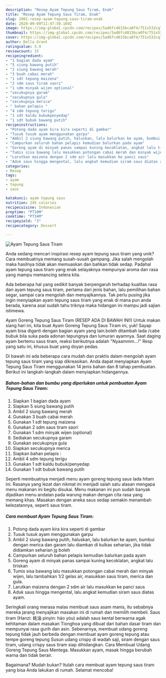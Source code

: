 ```yaml
---
description: "Resep Ayam Tepung Saus Tiram, Enak"
title: "Resep Ayam Tepung Saus Tiram, Enak"
slug: 1001-resep-ayam-tepung-saus-tiram-enak
date: 2020-09-09T11:47:59.169Z
image: https://img-global.cpcdn.com/recipes/5ad6fc4015bca0f4/751x532cq70/ayam-tepung-saus-tiram-foto-resep-utama.jpg
thumbnail: https://img-global.cpcdn.com/recipes/5ad6fc4015bca0f4/751x532cq70/ayam-tepung-saus-tiram-foto-resep-utama.jpg
cover: https://img-global.cpcdn.com/recipes/5ad6fc4015bca0f4/751x532cq70/ayam-tepung-saus-tiram-foto-resep-utama.jpg
author: Della Grant
ratingvalue: 3.9
reviewcount: 15
recipeingredient:
- "1 bagian dada ayam"
- "5 siung bawang putih"
- "2 siung bawang merah"
- "3 buah cabai merah"
- "1 sdt tepung maizena"
- "2 sdm saus tiram saori"
- "1 sdm minyak wijen optional"
- "secukupnya garam"
- "secukupnya gula"
- "secukupnya merica"
- " bahan pelapis "
- "4 sdm tepung terigu"
- "1 sdt kaldu bubukpenyedap"
- "1 sdt bubuk bawang putih"
recipeinstructions:
- "Potong dada ayam kira kira seperti di gambar"
- "Tusuk tusuk ayam menggunakan garpu"
- "Ambil 2 siung bawang putih, haluskan, lalu balurkan ke ayam, bumbui dengan merica dan garam lalu diamkan di kulkas seharian, jika tidak didiamkan seharian jg boleh"
- "Campurkan seluruh bahan pelapis kemudian balurkan pada ayam"
- "Goreng ayam di minyak panas sampai kuning kecoklatan, angkat lalu tiriskan"
- "Tumis sisa bawang lalu masukkan potongan cabai merah dan minyak wijen, lalu tambahkan 1/2 gelas air, masukkan saus tiram, merica dan gula."
- "Larutkan maizena dengan 2 sdm air lalu masukkan ke panci saus"
- "Aduk saus hingga mengental, lalu angkat kemudian siram saus diatas ayam."
categories:
- Resep
tags:
- ayam
- tepung
- saus

katakunci: ayam tepung saus 
nutrition: 245 calories
recipecuisine: Indonesian
preptime: "PT10M"
cooktime: "PT34M"
recipeyield: "3"
recipecategory: Dessert

---
```



![Ayam Tepung Saus Tiram](https://img-global.cpcdn.com/recipes/5ad6fc4015bca0f4/751x532cq70/ayam-tepung-saus-tiram-foto-resep-utama.jpg)

Anda sedang mencari inspirasi resep ayam tepung saus tiram yang unik? Cara membuatnya memang susah-susah gampang. Jika salah mengolah maka hasilnya tidak akan memuaskan dan bahkan tidak sedap. Padahal ayam tepung saus tiram yang enak selayaknya mempunyai aroma dan rasa yang mampu memancing selera kita.

Ada beberapa hal yang sedikit banyak berpengaruh terhadap kualitas rasa dari ayam tepung saus tiram, pertama dari jenis bahan, lalu pemilihan bahan segar, sampai cara mengolah dan menyajikannya. Tak perlu pusing jika ingin menyiapkan ayam tepung saus tiram yang enak di mana pun anda berada, karena asal sudah tahu triknya maka hidangan ini mampu jadi sajian istimewa.

Ayam Goreng Tepung Saus Tiram (RESEP ADA DI BAWAH INI!) Untuk makan siang hari ini, kita buat Ayam Goreng Tepung Saus Tiram ini, yuk! Sayap ayam bisa diganti dengan bagian ayam yang lain.boleh ditambah lada /cabe bubuk bila suka pada adonan tepungnya dan lumuran ayamnya. Saat daging ayam bertemu saus tiram, reaksi berikutnya adalah &#34;Nyaammm…!&#34; Resp yang satu ini, khusus buat yang doyan pedas.


Di bawah ini ada beberapa cara mudah dan praktis dalam mengolah ayam tepung saus tiram yang siap dikreasikan. Anda dapat menyiapkan Ayam Tepung Saus Tiram menggunakan 14 jenis bahan dan 8 tahap pembuatan. Berikut ini langkah-langkah dalam menyiapkan hidangannya.

<!--inarticleads1-->

##### Bahan-bahan dan bumbu yang diperlukan untuk pembuatan Ayam Tepung Saus Tiram:

1. Siapkan 1 bagian dada ayam
1. Siapkan 5 siung bawang putih
1. Ambil 2 siung bawang merah
1. Gunakan 3 buah cabai merah
1. Gunakan 1 sdt tepung maizena
1. Gunakan 2 sdm saus tiram saori
1. Gunakan 1 sdm minyak wijen (optional)
1. Sediakan secukupnya garam
1. Gunakan secukupnya gula
1. Siapkan secukupnya merica
1. Siapkan  bahan pelapis :
1. Ambil 4 sdm tepung terigu
1. Gunakan 1 sdt kaldu bubuk/penyedap
1. Gunakan 1 sdt bubuk bawang putih


Seperti membuatnya menjadi menu ayam goreng tepung saus lada hitam ini. Rasanya yang lezat dan nikmat ini menjadi salah satu alasan mengapa menu makanan ini begitu disukai. Menu makanan ini pun sudah banyak dijadikan menu andalan pada warung makan dengan cita rasa yang memang khas. Masakan dengan aneka saus sedap semakin menambah kelezatannya, seperti saus tiram. 

<!--inarticleads2-->

##### Cara membuat Ayam Tepung Saus Tiram:

1. Potong dada ayam kira kira seperti di gambar
1. Tusuk tusuk ayam menggunakan garpu
1. Ambil 2 siung bawang putih, haluskan, lalu balurkan ke ayam, bumbui dengan merica dan garam lalu diamkan di kulkas seharian, jika tidak didiamkan seharian jg boleh
1. Campurkan seluruh bahan pelapis kemudian balurkan pada ayam
1. Goreng ayam di minyak panas sampai kuning kecoklatan, angkat lalu tiriskan
1. Tumis sisa bawang lalu masukkan potongan cabai merah dan minyak wijen, lalu tambahkan 1/2 gelas air, masukkan saus tiram, merica dan gula.
1. Larutkan maizena dengan 2 sdm air lalu masukkan ke panci saus
1. Aduk saus hingga mengental, lalu angkat kemudian siram saus diatas ayam.


Seringkali orang merasa malas membuat saus asam manis, itu sebabnya mereka jarang menyajikan masakan ini di rumah dan memilih membeli. Saus tiram (Hanzi: 蚝油 pinyin: háo yóu) adalah saus kental berwarna agak kehitaman dalam masakan Tionghoa yang dibuat dari bahan dasar tiram dan mempunyai rasa gurih dan asin. Sebenarnya, membuat udang goreng tepung tidak jauh berbeda dengan membuat ayam goreng tepung atau tempe goreng tepung Susun udang crispy di wadah saji, siram dengan saus tiram, udang crispy saus tiram siap dihidangkan. Cara Membuat Udang Goreng Tepung Saus Mentega. Masukkan ayam, masak hingga berubah warna dan tidak berair. 

Bagaimana? Mudah bukan? Itulah cara membuat ayam tepung saus tiram yang bisa Anda lakukan di rumah. Selamat mencoba!
